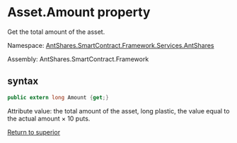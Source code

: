 # Asset.Amount property

Get the total amount of the asset.

Namespace: [AntShares.SmartContract.Framework.Services.AntShares](../../AntShares.md)

Assembly: AntShares.SmartContract.Framework

## syntax

```c#
public extern long Amount {get;}
```

Attribute value: the total amount of the asset, long plastic, the value equal to the actual amount × 10 puts.



[Return to superior](../Asset.md)
